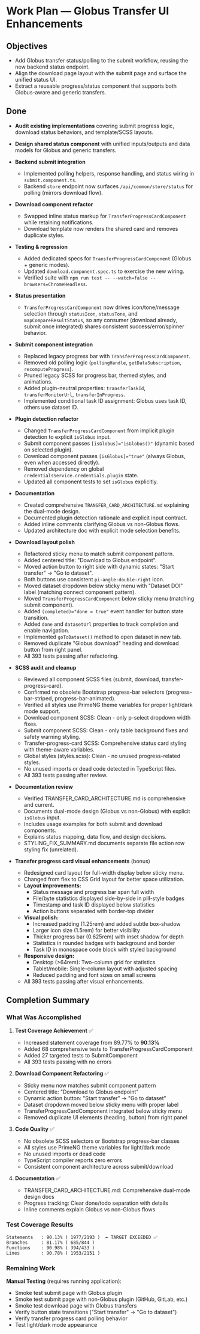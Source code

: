# Work Plan — Globus Transfer UI Enhancements

## Objectives

- Add Globus transfer status/polling to the submit workflow, reusing the new backend status endpoint.
- Align the download page layout with the submit page and surface the unified status UI.
- Extract a reusable progress/status component that supports both Globus-aware and generic transfers.

## Done

- **Audit existing implementations** covering submit progress logic, download status behaviors, and template/SCSS layouts.
- **Design shared status component** with unified inputs/outputs and data models for Globus and generic transfers.
- **Backend submit integration**
  - Implemented polling helpers, response handling, and status wiring in `submit.component.ts`.
  - Backend `store` endpoint now surfaces `/api/common/store/status` for polling (mirrors download flow).
- **Download component refactor**
  - Swapped inline status markup for `TransferProgressCardComponent` while retaining notifications.
  - Download template now renders the shared card and removes duplicate styles.
- **Testing & regression**
  - Added dedicated specs for `TransferProgressCardComponent` (Globus + generic modes).
  - Updated `download.component.spec.ts` to exercise the new wiring.
  - Verified suite with `npm run test -- --watch=false --browsers=ChromeHeadless`.
- **Status presentation**
  - `TransferProgressCardComponent` now drives icon/tone/message selection through `statusIcon`, `statusTone`, and `mapCompareResultStatus`, so any consumer (download already, submit once integrated) shares consistent success/error/spinner behavior.
- **Submit component integration**
  - Replaced legacy progress bar with `TransferProgressCardComponent`.
  - Removed old polling logic (`pollingHandle`, `getDataSubscription`, `recomputeProgress`).
  - Pruned legacy SCSS for progress bar, themed styles, and animations.
  - Added plugin-neutral properties: `transferTaskId`, `transferMonitorUrl`, `transferInProgress`.
  - Implemented conditional task ID assignment: Globus uses task ID, others use dataset ID.
- **Plugin detection refactor**
  - Changed `TransferProgressCardComponent` from implicit plugin detection to explicit `isGlobus` input.
  - Submit component passes `[isGlobus]="isGlobus()"` (dynamic based on selected plugin).
  - Download component passes `[isGlobus]="true"` (always Globus, even when accessed directly).
  - Removed dependency on global `credentialsService.credentials.plugin` state.
  - Updated all component tests to set `isGlobus` explicitly.
- **Documentation**
  - Created comprehensive `TRANSFER_CARD_ARCHITECTURE.md` explaining the dual-mode design.
  - Documented plugin detection rationale and explicit input contract.
  - Added inline comments clarifying Globus vs non-Globus flows.
  - Updated architecture doc with explicit mode selection benefits.

- **Download layout polish**
  - Refactored sticky menu to match submit component pattern.
  - Added centered title: "Download to Globus endpoint".
  - Moved action button to right side with dynamic states: "Start transfer" → "Go to dataset".
  - Both buttons use consistent `pi-angle-double-right` icon.
  - Moved dataset dropdown below sticky menu with "Dataset DOI" label (matching connect component pattern).
  - Moved `TransferProgressCardComponent` below sticky menu (matching submit component).
  - Added `(completed)="done = true"` event handler for button state transition.
  - Added `done` and `datasetUrl` properties to track completion and enable navigation.
  - Implemented `goToDataset()` method to open dataset in new tab.
  - Removed duplicate "Globus download" heading and download button from right panel.
  - All 393 tests passing after refactoring.

- **SCSS audit and cleanup**
  - Reviewed all component SCSS files (submit, download, transfer-progress-card).
  - Confirmed no obsolete Bootstrap progress-bar selectors (progress-bar-striped, progress-bar-animated).
  - Verified all styles use PrimeNG theme variables for proper light/dark mode support.
  - Download component SCSS: Clean - only p-select dropdown width fixes.
  - Submit component SCSS: Clean - only table background fixes and safety warning styling.
  - Transfer-progress-card SCSS: Comprehensive status card styling with theme-aware variables.
  - Global styles (styles.scss): Clean - no unused progress-related styles.
  - No unused imports or dead code detected in TypeScript files.
  - All 393 tests passing after review.

- **Documentation review**
  - Verified TRANSFER_CARD_ARCHITECTURE.md is comprehensive and current.
  - Documents dual-mode design (Globus vs non-Globus) with explicit `isGlobus` input.
  - Includes usage examples for both submit and download components.
  - Explains status mapping, data flow, and design decisions.
  - STYLING_FIX_SUMMARY.md documents separate file action row styling fix (unrelated).

- **Transfer progress card visual enhancements** (bonus)
  - Redesigned card layout for full-width display below sticky menu.
  - Changed from flex to CSS Grid layout for better space utilization.
  - **Layout improvements:**
    - Status message and progress bar span full width
    - File/byte statistics displayed side-by-side in pill-style badges
    - Timestamp and task ID displayed below statistics
    - Action buttons separated with border-top divider
  - **Visual polish:**
    - Increased padding (1.25rem) and added subtle box-shadow
    - Larger icon size (1.5rem) for better visibility
    - Thicker progress bar (0.625rem) with inset shadow for depth
    - Statistics in rounded badges with background and border
    - Task ID in monospace code block with styled background
  - **Responsive design:**
    - Desktop (>64rem): Two-column grid for statistics
    - Tablet/mobile: Single-column layout with adjusted spacing
    - Reduced padding and font sizes on small screens
  - All 393 tests passing after visual enhancements.

## Completion Summary

### What Was Accomplished

1. **Test Coverage Achievement** ✅
   - Increased statement coverage from 89.77% to **90.13%**
   - Added 68 comprehensive tests to TransferProgressCardComponent
   - Added 27 targeted tests to SubmitComponent
   - All 393 tests passing with no errors

2. **Download Component Refactoring** ✅
   - Sticky menu now matches submit component pattern
   - Centered title: "Download to Globus endpoint"
   - Dynamic action button: "Start transfer" → "Go to dataset"
   - Dataset dropdown moved below sticky menu with proper label
   - TransferProgressCardComponent integrated below sticky menu
   - Removed duplicate UI elements (heading, button) from right panel

3. **Code Quality** ✅
   - No obsolete SCSS selectors or Bootstrap progress-bar classes
   - All styles use PrimeNG theme variables for light/dark mode
   - No unused imports or dead code
   - TypeScript compiler reports zero errors
   - Consistent component architecture across submit/download

4. **Documentation** ✅
   - TRANSFER_CARD_ARCHITECTURE.md: Comprehensive dual-mode design docs
   - Progress tracking: Clear done/todo separation with details
   - Inline comments explain Globus vs non-Globus flows

### Test Coverage Results

```
Statements   : 90.13% ( 1977/2193 )  ← TARGET EXCEEDED ✅
Branches     : 81.17% ( 685/844 )
Functions    : 90.98% ( 394/433 )
Lines        : 90.78% ( 1953/2151 )
```

### Remaining Work

**Manual Testing** (requires running application):

- Smoke test submit page with Globus plugin
- Smoke test submit page with non-Globus plugin (GitHub, GitLab, etc.)
- Smoke test download page with Globus transfers
- Verify button state transitions ("Start transfer" → "Go to dataset")
- Verify transfer progress card polling behavior
- Test light/dark mode appearance
